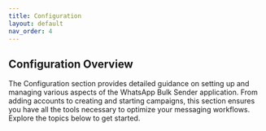 ```yaml
---
title: Configuration
layout: default
nav_order: 4
---
```


## Configuration Overview

The Configuration section provides detailed guidance on setting up and managing various aspects of the WhatsApp Bulk Sender application. From adding accounts to creating and starting campaigns, this section ensures you have all the tools necessary to optimize your messaging workflows. Explore the topics below to get started.

